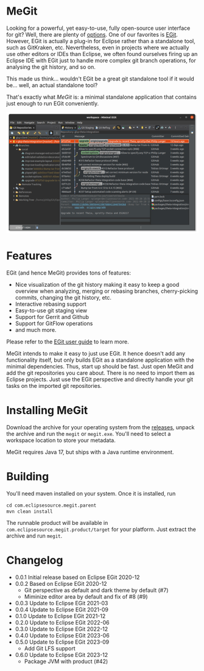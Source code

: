 # MeGit

Looking for a powerful, yet easy-to-use, fully open-source user interface for git? Well, there are plenty of [options](https://git-scm.com/downloads/guis/). One of our favorites is [EGit](https://www.eclipse.org/egit/). However, EGit is actually a plug-in for Eclipse rather than a standalone tool, such as GitKraken, etc. Nevertheless, even in projects where we actually use other editors or IDEs than Eclipse, we often found ourselves firing up an Eclipse IDE with EGit just to handle more complex git branch operations, for analysing the git history, and so on.

This made us think... wouldn't EGit be a great git standalone tool if it would be... well, an actual standalone tool?

That's exactly what _MeGit_ is: a minimal standalone application that contains just enough to run EGit conveniently.

![Screenshot of MeGit](doc/megit-screenshot.png)

# Features

EGit (and hence MeGit) provides tons of features:

- Nice visualization of the git history making it easy to keep a good overview when analyzing, merging or rebasing branches, cherry-picking commits, changing the git history, etc.
- Interactive rebasing support
- Easy-to-use git staging view
- Support for Gerrit and Github
- Support for GitFlow operations
- and much more.

Please refer to the [EGit user guide](https://wiki.eclipse.org/EGit/User_Guide) to learn more.

MeGit intends to make it easy to just use EGit. It hence doesn't add any functionality itself, but only builds EGit as a standalone application with the minimal dependencies. Thus, start up should be fast. Just open MeGit and add the git repositories you care about. There is no need to import them as Eclipse projects. Just use the EGit perspective and directly handle your git tasks on the imported git repositories.

# Installing MeGit

Download the archive for your operating system from the [releases](https://github.com/eclipsesource/megit/releases), unpack the archive and run the `megit` or `megit.exe`. You'll need to select a workspace location to store your metadata.

MeGit requires Java 17, but ships with a Java runtime environment.

# Building

You'll need maven installed on your system. Once it is installed, run

```
cd com.eclipsesource.megit.parent
mvn clean install
```

The runnable product will be available in `com.eclipsesource.megit.product/target` for your platform. Just extract the archive and run `megit`.

# Changelog

- 0.0.1 Initial release based on Eclipse EGit 2020-12
- 0.0.2 Based on Eclipse EGit 2020-12
  - Git perspective as default and dark theme by default (#7)
  - Miminize editor area by default and fix of #8 (#9)
- 0.0.3 Update to Eclipse EGit 2021-03
- 0.0.4 Update to Eclipse EGit 2021-09
- 0.1.0 Update to Eclipse EGit 2021-12
- 0.2.0 Update to Eclipse EGit 2022-06
- 0.3.0 Update to Eclipse EGit 2022-12
- 0.4.0 Update to Eclipse EGit 2023-06
- 0.5.0 Update to Eclipse EGit 2023-09
  - Add Git LFS support
- 0.6.0 Update to Eclipse EGit 2023-12
  - Package JVM with product (#42)
